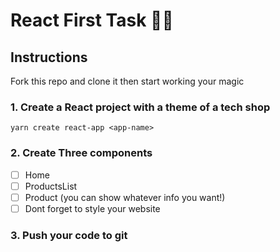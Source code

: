 # React First Task 💃🏻


## Instructions

Fork this repo and clone it then start working your magic 

### 1. Create a React project with a theme of a tech shop 
`yarn create react-app <app-name>`
### 2. Create Three components 
- [ ] Home
- [ ] ProductsList
- [ ] Product (you can show whatever info you want!)
- [ ] Dont forget to style your website

### 3. Push your code to git 
